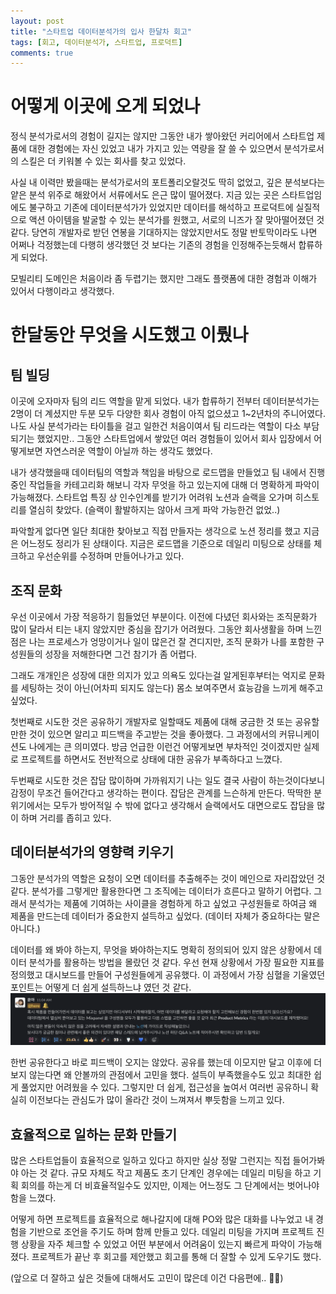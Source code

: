 ```yaml
---
layout: post
title: "스타트업 데이터분석가의 입사 한달차 회고"
tags: [회고, 데이터분석가, 스타트업, 프로덕트]
comments: true
---
```

# 어떻게 이곳에 오게 되었나
정식 분석가로서의 경험이 길지는 않지만 그동안 내가 쌓아왔던 커리어에서 스타트업 제품에 대한 경험에는 자신 있었고 내가 가지고 있는 역량을 잘 쓸 수 있으면서 분석가로서의 스킬은 더 키워볼 수 있는 회사를 찾고 있었다.

사실 내 이력만 봤을때는 분석가로서의 포트폴리오랄것도 딱히 없었고, 깊은 분석보다는 얕은 분석 위주로 해왔어서 서류에서도 은근 많이 떨어졌다.
지금 있는 곳은 스타트업임에도 불구하고 기존에 데이터분석가가 있었지만 데이터를 해석하고 프로덕트에 실질적으로 액션 아이템을 발굴할 수 있는 분석가를 원했고, 서로의 니즈가 잘 맞아떨어졌던 것 같다. 당연히 개발자로 받던 연봉을 기대하지는 않았지만서도 정말 반토막이라도 나면 어쩌나 걱정했는데 다행히 생각했던 것 보다는 기존의 경험을 인정해주는듯해서 합류하게 되었다.

모빌리티 도메인은 처음이라 좀 두렵기는 했지만 그래도 플랫폼에 대한 경험과 이해가 있어서 다행이라고 생각했다.

# 한달동안 무엇을 시도했고 이뤘나
## 팀 빌딩
이곳에 오자마자 팀의 리드 역할을 맡게 되었다. 내가 합류하기 전부터 데이터분석가는 2명이 더 계셨지만 두분 모두 다양한 회사 경험이 아직 없으셨고 1~2년차의 주니어였다.
나도 사실 분석가라는 타이틀을 걸고 일한건 처음이여서 팀 리드라는 역할이 다소 부담되기는 했었지만.. 그동안 스타트업에서 쌓았던 여러 경험들이 있어서 회사 입장에서 어떻게보면 자연스러운 역할이 아닐까 하는 생각도 했었다.

내가 생각했을때 데이터팀의 역할과 책임을 바탕으로 로드맵을 만들었고 팀 내에서 진행중인 작업들을 카테고리화 해보니 각자 무엇을 하고 있는지에 대해 더 명확하게 파악이 가능해졌다.
스타트업 특징 상 인수인계를 받기가 어려워 노션과 슬랙을 오가며 히스토리를 열심히 찾았다. (슬랙이 활발하지는 않아서 크게 파악 가능한건 없었..)

파악할게 없다면 일단 최대한 찾아보고 직접 만들자는 생각으로 노션 정리를 했고 지금은 어느정도 정리가 된 상태이다.
지금은 로드맵을 기준으로 데일리 미팅으로 상태를 체크하고 우선순위를 수정하며 만들어나가고 있다.

## 조직 문화
우선 이곳에서 가장 적응하기 힘들었던 부분이다. 이전에 다녔던 회사와는 조직문화가 많이 달라서 티는 내지 않았지만 중심을 잡기가 어려웠다.
그동안 회사생활을 하며 느낀점은 나는 프로세스가 엉망이거나 일이 많은건 잘 견디지만, 조직 문화가 나를 포함한 구성원들의 성장을 저해한다면 그건 참기가 좀 어렵다.

그래도 개개인은 성장에 대한 의지가 있고 의욕도 있다는걸 알게된후부터는 억지로 문화를 세팅하는 것이 아닌(어차피 되지도 않는다) 몸소 보여주면서 효능감을 느끼게 해주고 싶었다.

첫번째로 시도한 것은 공유하기
개발자로 일할때도 제품에 대해 궁금한 것 또는 공유할만한 것이 있으면 알리고 피드백을 주고받는 것을 좋아했다. 그 과정에서의 커뮤니케이션도 나에게는 큰 의미였다.
방금 언급한 이런건 어떻게보면 부차적인 것이겠지만 실제로 프로젝트를 하면서도 전반적으로 상태에 대한 공유가 부족하다고 느꼈다.

두번째로 시도한 것은 잡담 많이하며 가까워지기
나는 일도 결국 사람이 하는것이다보니 감정이 무조건 들어간다고 생각하는 편이다. 잡담은 관계를 느슨하게 만든다. 딱딱한 분위기에서는 모두가 방어적일 수 밖에 없다고 생각해서 슬랙에서도 대면으로도 잡담을 많이 하며 거리를 좁히고 있다.

## 데이터분석가의 영향력 키우기
그동안 분석가의 역할은 요청이 오면 데이터를 추출해주는 것이 메인으로 자리잡았던 것 같다. 분석가를 그렇게만 활용한다면 그 조직에는 데이터가 흐른다고 말하기 어렵다.
그래서 분석가는 제품에 기여하는 사이클을 경험하게 하고 싶었고 구성원들로 하여금 왜 제품을 만드는데 데이터가 중요한지 설득하고 싶었다. (데이터 자체가 중요하다는 말은 아니다.)

데이터를 왜 봐야 하는지, 무엇을 봐야하는지도 명확히 정의되어 있지 않은 상황에서 데이터 분석가를 활용하는 방법을 몰랐던 것 같다.
우선 현재 상황에서 가장 필요한 지표를 정의했고 대시보드를 만들어 구성원들에게 공유했다. 이 과정에서 가장 심혈을 기울였던 포인트는 어떻게 더 쉽게 설득하느냐 였던 것 같다.
![mixpanel](../images/mixpanel.png)

한번 공유한다고 바로 피드백이 오지는 않았다. 공유를 했는데 이모지만 달고 이후에 더 보지 않는다면 왜 안볼까의 관점에서 고민을 했다.
설득이 부족했을수도 있고 최대한 쉽게 풀었지만 어려웠을 수 있다. 그렇지만 더 쉽게, 접근성을 높여서 여러번 공유하니 확실히 이전보다는 관심도가 많이 올라간 것이 느껴져서 뿌듯함을 느끼고 있다.

## 효율적으로 일하는 문화 만들기
많은 스타트업들이 효율적으로 일하고 있다고 하지만 실상 정말 그런지는 직접 들어가봐야 아는 것 같다. 
규모 자체도 작고 제품도 초기 단계인 경우에는 데일리 미팅을 하고 기획 회의를 하는게 더 비효율적일수도 있지만, 이제는 어느정도 그 단계에서는 벗어나야 함을 느꼈다.

어떻게 하면 프로젝트를 효율적으로 해나갈지에 대해 PO와 많은 대화를 나누었고 내 경험을 기반으로 조언을 주기도 하며 함께 만들고 있다.
데일리 미팅을 가지며 프로젝트 진행 상황을 자주 체크할 수 있었고 어떤 부분에서 어려움이 있는지 빠르게 파악이 가능해졌다.
프로젝트가 끝난 후 회고를 제안했고 회고를 통해 더 잘할 수 있게 도우기도 했다.


(앞으로 더 잘하고 싶은 것들에 대해서도 고민이 많은데 이건 다음편에.. 👋🏼)